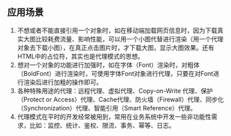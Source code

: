 

## 应用场景
1. 不想或者不能直接引用一个对象时，如在移动端加载网页信息时，因为下载真实大图比较耗费流量、影响性能，可以用一个小图代替进行渲染（用一个代理对象去下载小图），在真正点击图片时，才下载大图，显示大图效果。还有HTML中的占位符，其实也是代理模式的思想。
2. 想对一个对象的功能进行加强时，如在字体（Font）渲染时，对粗体（BoldFont）进行渲染时，可使用字体Font对象进行代理，只要在对Font进行渲染后进行加粗的操作即可。
3. 各种特殊用途的代理：远程代理、虚拟代理、Copy-on-Write 代理、保护（Protect or Access）代理、Cache代理、防火墙（Firewall）代理、同步化（Synchronization）代理、智能引用（Smart Reference）代理。
4. 代理模式在平时的开发经常被用到，常用在业务系统中开发一些非功能性需求，比如：监控、统计、鉴权、限流、事务、幂等、日志。
